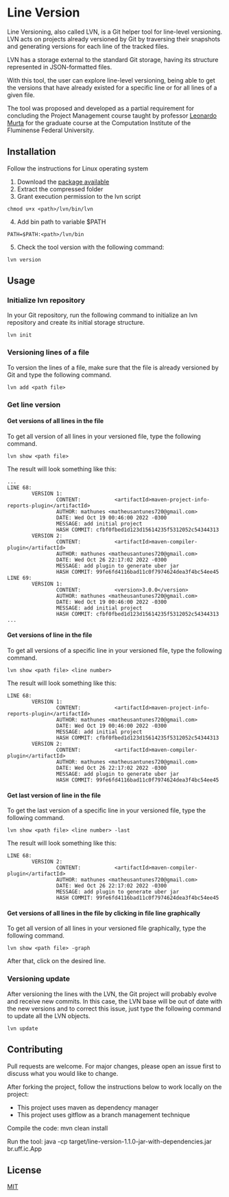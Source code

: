 # Line Version

Line Versioning, also called LVN, is a Git helper tool for line-level versioning. LVN acts on projects already versioned by Git by traversing their snapshots and generating versions for each line of the tracked files.

LVN has a storage external to the standard Git storage, having its structure represented in JSON-formatted files.

With this tool, the user can explore line-level versioning, being able to get the versions that have already existed for a specific line or for all lines of a given file.

The tool was proposed and developed as a partial requirement for concluding the Project Management course taught by professor [Leonardo Murta](https://github.com/leomurta) for the graduate course at the Computation Institute of the Fluminense Federal University.

## Installation

Follow the instructions for Linux operating system

1. Download the [package available](https://github.com/mathunes/line-version/blob/release/1.1.0/dist/lvn.tar.gz)
2. Extract the compressed folder
3. Grant execution permission to the lvn script

```
chmod u+x <path>/lvn/bin/lvn
```

4. Add bin path to variable $PATH

```
PATH=$PATH:<path>/lvn/bin
```

5. Check the tool version with the following command:

```
lvn version
```

## Usage

### Initialize lvn repository

In your Git repository, run the following command to initialize an lvn repository and create its initial storage structure.

```
lvn init
```

### Versioning lines of a file

To version the lines of a file, make sure that the file is already versioned by Git and type the following command.


```
lvn add <path file>
```

### Get line version

#### Get versions of all lines in the file

To get all version of all lines in your versioned file, type the following command.

```
lvn show <path file>
```

The result will look something like this:

```
...
LINE 68:
        VERSION 1:
                CONTENT:           <artifactId>maven-project-info-reports-plugin</artifactId>
                AUTHOR: mathunes <matheusantunes720@gmail.com>
                DATE: Wed Oct 19 00:46:00 2022 -0300
                MESSAGE: add initial project
                HASH COMMIT: cfbf0fbed1d123d15614235f5312052c54344313
        VERSION 2:
                CONTENT:           <artifactId>maven-compiler-plugin</artifactId>
                AUTHOR: mathunes <matheusantunes720@gmail.com>
                DATE: Wed Oct 26 22:17:02 2022 -0300
                MESSAGE: add plugin to generate uber jar
                HASH COMMIT: 99fe6fd4116bad11c0f7974624dea3f4bc54ee45
LINE 69:
        VERSION 1:
                CONTENT:           <version>3.0.0</version>
                AUTHOR: mathunes <matheusantunes720@gmail.com>
                DATE: Wed Oct 19 00:46:00 2022 -0300
                MESSAGE: add initial project
                HASH COMMIT: cfbf0fbed1d123d15614235f5312052c54344313
...
```

#### Get versions of line in the file

To get all versions of a specific line in your versioned file, type the following command.

```
lvn show <path file> <line number>
```

The result will look something like this:

```
LINE 68:
        VERSION 1: 
                CONTENT:           <artifactId>maven-project-info-reports-plugin</artifactId>
                AUTHOR: mathunes <matheusantunes720@gmail.com>
                DATE: Wed Oct 19 00:46:00 2022 -0300
                MESSAGE: add initial project
                HASH COMMIT: cfbf0fbed1d123d15614235f5312052c54344313
        VERSION 2:
                CONTENT:           <artifactId>maven-compiler-plugin</artifactId>
                AUTHOR: mathunes <matheusantunes720@gmail.com>
                DATE: Wed Oct 26 22:17:02 2022 -0300
                MESSAGE: add plugin to generate uber jar
                HASH COMMIT: 99fe6fd4116bad11c0f7974624dea3f4bc54ee45
```

#### Get last version of line in the file

To get the last version of a specific line in your versioned file, type the following command.

```
lvn show <path file> <line number> -last
```

The result will look something like this:

```
LINE 68:
        VERSION 2:
                CONTENT:           <artifactId>maven-compiler-plugin</artifactId>
                AUTHOR: mathunes <matheusantunes720@gmail.com>
                DATE: Wed Oct 26 22:17:02 2022 -0300
                MESSAGE: add plugin to generate uber jar
                HASH COMMIT: 99fe6fd4116bad11c0f7974624dea3f4bc54ee45
```

#### Get versions of all lines in the file by clicking in file line graphically

To get all version of all lines in your versioned file graphically, type the following command.

```
lvn show <path file> -graph
```

After that, click on the desired line.

### Versioning update

After versioning the lines with the LVN, the Git project will probably evolve and receive new commits. In this case, the LVN base will be out of date with the new versions and to correct this issue, just type the following command to update all the LVN objects.

```
lvn update
```

## Contributing

Pull requests are welcome. For major changes, please open an issue first
to discuss what you would like to change.

After forking the project, follow the instructions below to work locally on the project:

- This project uses maven as dependency manager
- This project uses gitflow as a branch management technique

Compile the code: mvn clean install

Run the tool: java -cp target/line-version-1.1.0-jar-with-dependencies.jar br.uff.ic.App <commands>

## License

[MIT](https://choosealicense.com/licenses/mit/)